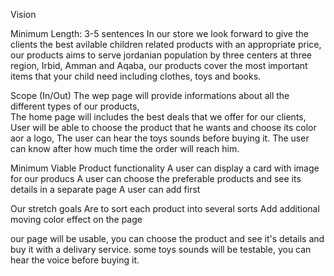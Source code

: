 Vision

Minimum Length: 3-5 sentences
In our store we look forward to give the clients the best avilable children related products with an appropriate price, 
our products aims to serve jordanian population by three centers at three region, Irbid, Amman and Aqaba, our products 
cover the most important items that your child need including clothes, toys and books. 


Scope (In/Out)
The wep page will provide informations about all the different types of our products,  
The home page will includes the best deals that we offer for our clients, 
User will be able to choose the product that he wants and choose its color aor a logo,
The user can hear the toys sounds before buying it.
The user can know after how much time the order will reach him. 


Minimum Viable Product functionality 
A user can display a card with image for our producs 
A user can choose the preferable products and see its details in a separate page 
A user can add first 

Our stretch goals
Are to sort each product into several sorts 
Add additional moving color effect on the page  


our page will be usable, you can choose the product and see it's details and buy it with a delivary service. 
some toys sounds will be testable, you can hear the voice before buying it. 


